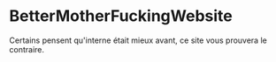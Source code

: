 # BetterMotherFuckingWebsite
Certains pensent qu'interne était mieux avant, ce site vous prouvera le contraire.
